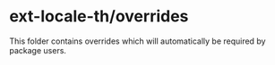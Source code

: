 # ext-locale-th/overrides

This folder contains overrides which will automatically be required by package users.
